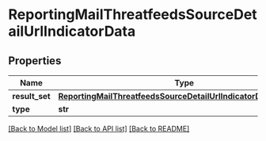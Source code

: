# ReportingMailThreatfeedsSourceDetailUrlIndicatorData

## Properties
Name | Type | Description | Notes
------------ | ------------- | ------------- | -------------
**result_set** | [**ReportingMailThreatfeedsSourceDetailUrlIndicatorDataResultSet**](ReportingMailThreatfeedsSourceDetailUrlIndicatorDataResultSet.md) |  | [optional] 
**type** | **str** |  | [optional] 

[[Back to Model list]](../README.md#documentation-for-models) [[Back to API list]](../README.md#documentation-for-api-endpoints) [[Back to README]](../README.md)

